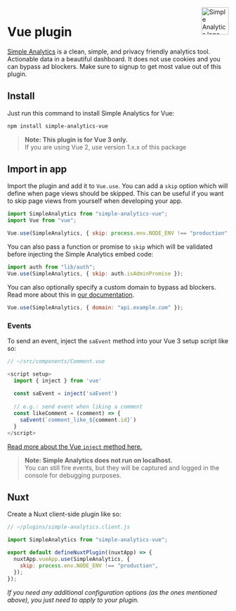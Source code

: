 <a href="https://simpleanalytics.com/?ref=github.com/simpleanalytics/vue-plugin">
  <img src="https://assets.simpleanalytics.com/images/logos/logo-github-readme.png" alt="Simple Analytics logo" align="right" height="62" />
</a>

# Vue plugin

[Simple Analytics](https://simpleanalytics.com) is a clean, simple, and privacy friendly analytics tool. Actionable data in a beautiful dashboard. It does not use cookies and you can bypass ad blockers. Make sure to signup to get most value out of this plugin.

## Install

Just run this command to install Simple Analytics for Vue:

```bash
npm install simple-analytics-vue
```

> **Note: This plugin is for Vue 3 only.**  
> If you are using Vue 2, use version 1.x.x of this package

## Import in app

Import the plugin and add it to `Vue.use`. You can add a `skip` option which will define when page views should be skipped. This can be useful if you want to skip page views from yourself when developing your app.

```js
import SimpleAnalytics from "simple-analytics-vue";
import Vue from "vue";

Vue.use(SimpleAnalytics, { skip: process.env.NODE_ENV !== "production" });
```

You can also pass a function or promise to `skip` which will be validated before injecting the Simple Analytics embed code:

```js
import auth from "lib/auth";
Vue.use(SimpleAnalytics, { skip: auth.isAdminPromise });
```

You can also optionally specify a custom domain to bypass ad blockers. Read more about this in [our documentation](https://docs.simpleanalytics.com/bypass-ad-blockers).

```js
Vue.use(SimpleAnalytics, { domain: "api.example.com" });
```

### Events

To send an event, inject the `saEvent` method into your Vue 3 setup script like so:

```js
// ~/src/components/Comment.vue

<script setup>
  import { inject } from 'vue'
  
  const saEvent = inject('saEvent')
  
  // e.g.: send event when liking a comment
  const likeComment = (comment) => {
    saEvent(`comment_like_${comment.id}`)
  }
</script>
```

[Read more about the Vue `inject` method here.](https://vuejs.org/guide/components/provide-inject.html#inject)

> **Note: Simple Analytics does not run on localhost.**  
> You can still fire events, but they will be captured and logged in the console for debugging purposes.

## Nuxt

Create a Nuxt client-side plugin like so:

```js
// ~/plugins/simple-analytics.client.js

import SimpleAnalytics from "simple-analytics-vue";

export default defineNuxtPlugin((nuxtApp) => {
  nuxtApp.vueApp.use(SimpleAnalytics, {
    skip: process.env.NODE_ENV !== "production",
  });
});
```

_If you need any additional configuration options (as the ones mentioned above), you just need to apply to your plugin._
